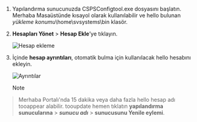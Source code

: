 1. Yapılandırma sunucunuzda CSPSConfigtool.exe dosyasını başlatın. Merhaba Masaüstünde kısayol olarak kullanılabilir ve hello bulunan *yükleme konumu*\home\svsystems\bin klasör.
2. **Hesapları Yönet** > **Hesap Ekle**’ye tıklayın.

    ![Hesap ekleme](./media/site-recovery-add-vcenter-account/credentials1.png)
3. İçinde **hesap ayrıntıları**, otomatik bulma için kullanılacak hello hesabını ekleyin.

    ![Ayrıntılar](./media/site-recovery-add-vcenter-account/credentials2.png)

    > [!Note]
  > Merhaba Portalı'nda 15 dakika veya daha fazla hello hesap adı tooappear alabilir. tooupdate hemen tıklatın **yapılandırma sunucularına** > ***sunucu adı*** > **sunucusunu Yenile eylemi**.
